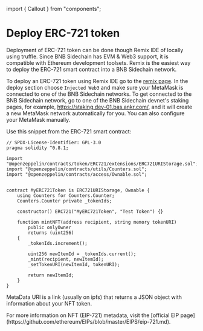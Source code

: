 import { Callout } from "components";

# Deploy ERC-721 token

Deployment of ERC-721 token can be done though Remix IDE of locally using truffle. 
Since BNB Sidechain has EVM & Web3 support, it is compatible with Ethereum development toolsets. 
Remix is the easiest way to deploy the ERC-721 smart contract into a BNB Sidechain network.

To deploy an ERC-721 token using Remix IDE go to the [remix page](https://remix.ethereum.org/). 
In the deploy section choose `Injected Web3` and make sure your MetaMask is connected to one of the BNB Sidechain networks. 
To get connected to the BNB Sidechain network, go to one of the BNB Sidechain devnet's staking pages, for example, https://staking.dev-01.bas.ankr.com/, and it will create a new MetaMask network automatically for you. 
You can also configure your MetaMask manually.

Use this snippet from the ERC-721 smart contract:

```
// SPDX-License-Identifier: GPL-3.0
pragma solidity ^0.8.1;

import "@openzeppelin/contracts/token/ERC721/extensions/ERC721URIStorage.sol";
import "@openzeppelin/contracts/utils/Counters.sol";
import "@openzeppelin/contracts/access/Ownable.sol";


contract MyERC721Token is ERC721URIStorage, Ownable {
    using Counters for Counters.Counter;
    Counters.Counter private _tokenIds;

    constructor() ERC721("MyERC721Token", "Test Token") {}

    function mintNFT(address recipient, string memory tokenURI)
        public onlyOwner
        returns (uint256)
    {
        _tokenIds.increment();

        uint256 newItemId = _tokenIds.current();
        _mint(recipient, newItemId);
        _setTokenURI(newItemId, tokenURI);

        return newItemId;
    }
}
```

MetaData URI is a link (usually on ipfs) that returns a JSON object with information about your NFT token.

<Callout>
For more information on NFT (EIP-721) metadata, visit the [official EIP page](https://github.com/ethereum/EIPs/blob/master/EIPS/eip-721.md).
</Callout>
